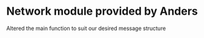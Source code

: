 Network module provided by Anders
==========================================

Altered the main function to suit our desired message structure
